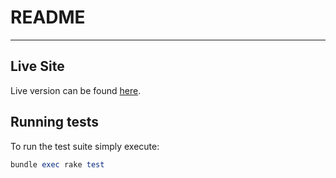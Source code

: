 # README
---

## Live Site

Live version can be found [here](https://shogun-banana-malamute.herokuapp.com/).

## Running tests

To run the test suite simply execute:

```ruby
bundle exec rake test
```
